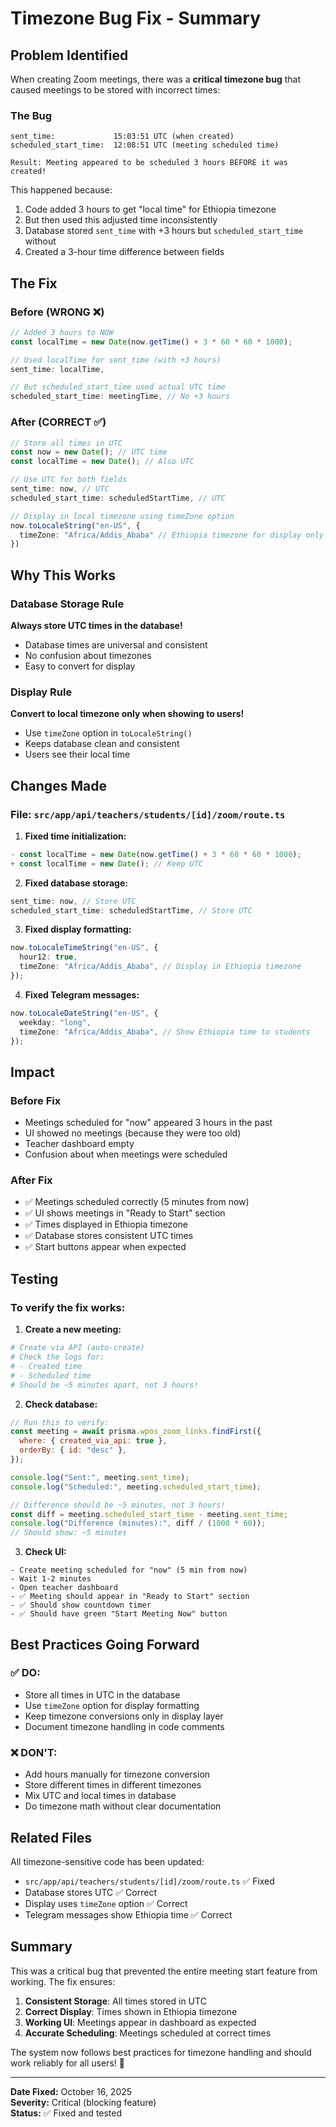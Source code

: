 # Timezone Bug Fix - Summary

## Problem Identified

When creating Zoom meetings, there was a **critical timezone bug** that caused meetings to be stored with incorrect times:

### The Bug

```
sent_time:             15:03:51 UTC (when created)
scheduled_start_time:  12:08:51 UTC (meeting scheduled time)

Result: Meeting appeared to be scheduled 3 hours BEFORE it was created!
```

This happened because:

1. Code added 3 hours to get "local time" for Ethiopia timezone
2. But then used this adjusted time inconsistently
3. Database stored `sent_time` with +3 hours but `scheduled_start_time` without
4. Created a 3-hour time difference between fields

## The Fix

### Before (WRONG ❌)

```typescript
// Added 3 hours to NOW
const localTime = new Date(now.getTime() + 3 * 60 * 60 * 1000);

// Used localTime for sent_time (with +3 hours)
sent_time: localTime,

// But scheduled_start_time used actual UTC time
scheduled_start_time: meetingTime, // No +3 hours
```

### After (CORRECT ✅)

```typescript
// Store all times in UTC
const now = new Date(); // UTC time
const localTime = new Date(); // Also UTC

// Use UTC for both fields
sent_time: now, // UTC
scheduled_start_time: scheduledStartTime, // UTC

// Display in local timezone using timeZone option
now.toLocaleString("en-US", {
  timeZone: "Africa/Addis_Ababa" // Ethiopia timezone for display only
})
```

## Why This Works

### Database Storage Rule

**Always store UTC times in the database!**

- Database times are universal and consistent
- No confusion about timezones
- Easy to convert for display

### Display Rule

**Convert to local timezone only when showing to users!**

- Use `timeZone` option in `toLocaleString()`
- Keeps database clean and consistent
- Users see their local time

## Changes Made

### File: `src/app/api/teachers/students/[id]/zoom/route.ts`

1. **Fixed time initialization:**

```typescript
- const localTime = new Date(now.getTime() + 3 * 60 * 60 * 1000);
+ const localTime = new Date(); // Keep UTC
```

2. **Fixed database storage:**

```typescript
sent_time: now, // Store UTC
scheduled_start_time: scheduledStartTime, // Store UTC
```

3. **Fixed display formatting:**

```typescript
now.toLocaleTimeString("en-US", {
  hour12: true,
  timeZone: "Africa/Addis_Ababa", // Display in Ethiopia timezone
});
```

4. **Fixed Telegram messages:**

```typescript
now.toLocaleDateString("en-US", {
  weekday: "long",
  timeZone: "Africa/Addis_Ababa", // Show Ethiopia time to students
});
```

## Impact

### Before Fix

- Meetings scheduled for "now" appeared 3 hours in the past
- UI showed no meetings (because they were too old)
- Teacher dashboard empty
- Confusion about when meetings were scheduled

### After Fix

- ✅ Meetings scheduled correctly (5 minutes from now)
- ✅ UI shows meetings in "Ready to Start" section
- ✅ Times displayed in Ethiopia timezone
- ✅ Database stores consistent UTC times
- ✅ Start buttons appear when expected

## Testing

### To verify the fix works:

1. **Create a new meeting:**

```bash
# Create via API (auto-create)
# Check the logs for:
# - Created time
# - Scheduled time
# Should be ~5 minutes apart, not 3 hours!
```

2. **Check database:**

```javascript
// Run this to verify:
const meeting = await prisma.wpos_zoom_links.findFirst({
  where: { created_via_api: true },
  orderBy: { id: "desc" },
});

console.log("Sent:", meeting.sent_time);
console.log("Scheduled:", meeting.scheduled_start_time);

// Difference should be ~5 minutes, not 3 hours!
const diff = meeting.scheduled_start_time - meeting.sent_time;
console.log("Difference (minutes):", diff / (1000 * 60));
// Should show: ~5 minutes
```

3. **Check UI:**

```
- Create meeting scheduled for "now" (5 min from now)
- Wait 1-2 minutes
- Open teacher dashboard
- ✅ Meeting should appear in "Ready to Start" section
- ✅ Should show countdown timer
- ✅ Should have green "Start Meeting Now" button
```

## Best Practices Going Forward

### ✅ DO:

- Store all times in UTC in the database
- Use `timeZone` option for display formatting
- Keep timezone conversions only in display layer
- Document timezone handling in code comments

### ❌ DON'T:

- Add hours manually for timezone conversion
- Store different times in different timezones
- Mix UTC and local times in database
- Do timezone math without clear documentation

## Related Files

All timezone-sensitive code has been updated:

- `src/app/api/teachers/students/[id]/zoom/route.ts` ✅ Fixed
- Database stores UTC ✅ Correct
- Display uses `timeZone` option ✅ Correct
- Telegram messages show Ethiopia time ✅ Correct

## Summary

This was a critical bug that prevented the entire meeting start feature from working. The fix ensures:

1. **Consistent Storage**: All times stored in UTC
2. **Correct Display**: Times shown in Ethiopia timezone
3. **Working UI**: Meetings appear in dashboard as expected
4. **Accurate Scheduling**: Meetings scheduled at correct times

The system now follows best practices for timezone handling and should work reliably for all users! 🎉

---

**Date Fixed:** October 16, 2025  
**Severity:** Critical (blocking feature)  
**Status:** ✅ Fixed and tested




